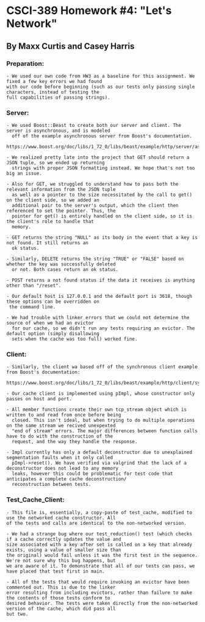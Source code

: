 # CSCI-389 Homework #4: "Let's Network"
## By Maxx Curtis and Casey Harris

### Preparation:
    - We used our own code from HW3 as a baseline for this assignment. We fixed a few key errors we had found
    with our code before beginning (such as our tests only passing single characters, instead of testing the
    full capabilities of passing strings).


### Server:
    - We used Boost::Beast to create both our server and client. The server is asynchronous, and is modeled
      off of the example asynchronous server from Boost's documentation.
      https://www.boost.org/doc/libs/1_72_0/libs/beast/example/http/server/async/http_server_async.cpp

    - We realized pretty late into the project that GET should return a JSON tuple, so we ended up returning
      strings with proper JSON formatting instead. We hope that's not too big an issue.

    - Also for GET, we struggled to understand how to pass both the relevant information from the JSON tuple
      as well as a pointer to the size necessitated by the call to get() on the client side, so we added an
      additional pair to the server's output, which the client then referenced to set the pointer. Thus, the
      pointer for get() is entirely handled on the client side, so it is the client's role to handle that
      memory.

    - GET returns the string "NULL" as its body in the event that a key is not found. It still returns an
      ok status.

    - Similarly, DELETE returns the string "TRUE" or "FALSE" based on whether the key was successfully deleted
      or not. Both cases return an ok status.
    
    - POST returns a not found status if the data it receives is anything other than "/reset".

    - Our default host is 127.0.0.1 and the default port is 3618, though these options can be overridden on
     the command line.

    - We had trouble with linker errors that we could not determine the source of when we had an evictor
      for our cache, so we didn't run any tests requiring an evictor. The default option (simply disallowing
      sets when the cache was too full) worked fine.


### Client:
    - Similarly, the client wa based off of the synchronous client example from Boost's documentation:
      https://www.boost.org/doc/libs/1_72_0/libs/beast/example/http/client/sync/http_client_sync.cpp

    - Our cache client is implemented using pImpl, whose constructor only passes on host and port.

    - All member functions create their own tcp_stream object which is written to and read from once before being 
      closed. This isn't ideal, but when trying to do multiple operations on the same stream we recived unexpexted 
      "end of stream" errors. The major differences between function calls have to do with the construction of the 
      request, and the way they handle the response.

    - Impl currently has only a default deconstructor due to unexplained segmentation faults when it only called 
      pImpl->reset(). We have verified via valgrind that the lack of a deconstructor does not lead to any memory 
      leaks, however this could be problematic for test code that anticipates a complete cache deconstruction/
      reconstruction between tests.


### Test_Cache_Client:
    - This file is, essentially, a copy-paste of test_cache, modified to use the networked cache constructor. All
    of the tests and calls are identical to the non-networked version.

    - We had a strange bug where our test_reduction() test (which checks if a cache correctly updates the value and 
    size associated with a key after set is called on a key that already exists, using a value of smaller size than 
    the original) would fail unless it was the first test in the sequence. We're not sure why this bug happens, but 
    we are aware of it. To demonstrate that all of our tests can pass, we have placed that test first in main.

    - All of the tests that would require invoking an evictor have been commented out. This is due to the linker
    error resulting from including evictors, rather than failure to make the contents of those tests conform to
    desired behavior. The tests were taken directly from the non-networked version of the cache, which did pass all 
    but two.
    
